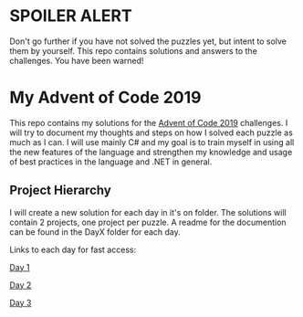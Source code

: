 # SPOILER ALERT
Don't go further if you have not solved the puzzles yet, but intent to solve them by yourself. This repo contains solutions and answers to the challenges. You have been warned!

# My Advent of Code 2019
This repo contains my solutions for the [Advent of Code 2019](https://adventofcode.com/) challenges. I will try to document my thoughts and steps on how I solved each puzzle as much as I can.
I will use mainly C# and my goal is to train myself in using all the new features of the language and strengthen my knowledge and usage of best practices in the language and .NET in general.

## Project Hierarchy
I will create a new solution for each day in it's on folder. The solutions will contain 2 projects, one project per puzzle.
A readme for the documention can be found in the DayX folder for each day.

Links to each day for fast access:

[Day 1](https://github.com/jooni91/advent-of-code-2019/tree/master/Solutions/Day1)

[Day 2](https://github.com/jooni91/advent-of-code-2019/tree/master/Solutions/Day2)

[Day 3](https://github.com/jooni91/advent-of-code-2019/tree/master/Solutions/Day3)
